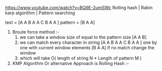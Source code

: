 
https://www.youtube.com/watch?v=BQ9E-2umSWc
Rolling hash | Rabin karp algorithm | Pattern searching

text = [A A B A A C B A A ]
pattern = [B A A] 

1. Broute force method :-
   1. we can take a window size of equal to the pattern size [A A B]
   2. we can match every character in string [A A B A A C B A A ] one by one with current window elements [B A A] if no match change the window 
   3. which will take O( length of string N * Length of pattern M )
2. KMP Algorithm Or alternative Approach is Rolling Hash :-
   